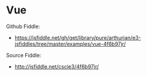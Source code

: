 # Vue

Github Fiddle:
- https://jsfiddle.net/gh/get/library/pure/arthurian/e3-jsfiddles/tree/master/examples/vue-4f6b97jr/

Source Fiddle:
- http://jsfiddle.net/cscie3/4f6b97jr/

